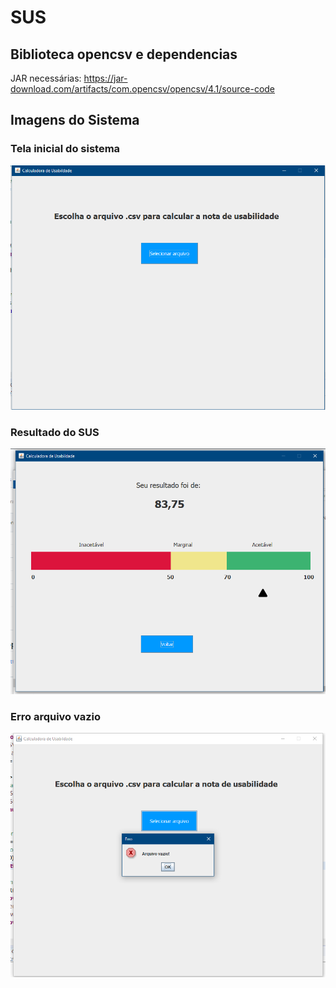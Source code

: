 # SUS

## Biblioteca opencsv e dependencias
JAR necessárias: https://jar-download.com/artifacts/com.opencsv/opencsv/4.1/source-code

## Imagens do Sistema

### Tela inicial do sistema
![Alt text](./screenshoot/telaInicial.png?raw=true "Tela Inicial")


### Resultado do SUS
![Alt text](./screenshoot/resultado.png?raw=true "Resultado SUS")


### Erro arquivo vazio
![Alt text](./screenshoot/erroArquivoVazio.png?raw=true "Erro arquivo erro")

